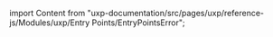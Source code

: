 
import Content from "uxp-documentation/src/pages/uxp/reference-js/Modules/uxp/Entry Points/EntryPointsError";

<Content query="product=xd"/>
